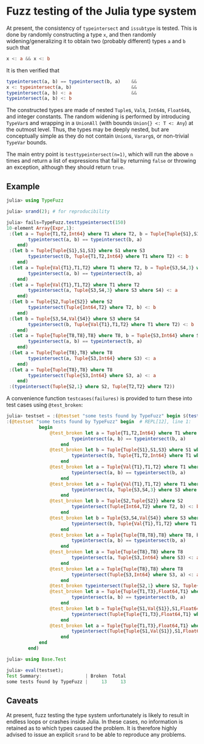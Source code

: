 # Fuzz testing of the Julia type system

At present, the consistency of `typeintersect` and `issubtype` is tested. This
is done by randomly constructing a type `x`, and then randomly
widening/generalizing it to obtain two (probably different) types `a` and `b`
such that
```julia
x <: a && x <: b
```
It is then verified that
```julia
typeintersect(a, b) == typeintersect(b, a)    &&
x <: typeintersect(a, b)                      &&
typeintersect(a, b) <: a                      &&
typeintersect(a, b) <: b
```

The constructed types are made of nested `Tuple`s, `Val`s, `Int64`s, `Float64`s,
and integer constants. The random widening is performed by introducing
`TypeVar`s and wrapping in a `UnionAll` (with bounds `Union{} <: T <: Any`) at
the outmost level. Thus, the types may be deeply nested, but are conceptually
simple as they do not contain `Union`s, `Vararg`s, or non-trivial `TypeVar`
bounds.

The main entry point is `testtypeintersect(n=1)`, which will run the above `n`
times and return a list of expressions that fail by returning `false` or
throwing an exception, although they should return `true`.

## Example

```julia
julia> using TypeFuzz

julia> srand(2); # for reproducibility

julia> fails=TypeFuzz.testtypeintersect(150)
10-element Array{Expr,1}:
 :(let a = Tuple{T1,T2,Int64} where T1 where T2, b = Tuple{Tuple{S1},S1,S3} where S1 where S3
        typeintersect(a, b) == typeintersect(b, a)
    end)
 :(let b = Tuple{Tuple{S1},S1,S3} where S1 where S3
        typeintersect(b, Tuple{T1,T2,Int64} where T1 where T2) <: b
    end)                         
 :(let a = Tuple{Val{T1},T1,T2} where T1 where T2, b = Tuple{S3,S4,3} where S3 where S4
        typeintersect(a, b) == typeintersect(b, a)
    end)      
 :(let a = Tuple{Val{T1},T1,T2} where T1 where T2
        typeintersect(a, Tuple{S3,S4,3} where S3 where S4) <: a
    end)                               
 :(let b = Tuple{S2,Tuple{S2}} where S2
        typeintersect(Tuple{Int64,T2} where T2, b) <: b
    end)                                                 
 :(let b = Tuple{S3,S4,Val{S4}} where S3 where S4
        typeintersect(b, Tuple{Val{T1},T1,T2} where T1 where T2) <: b
    end)                         
 :(let a = Tuple{Tuple{T8,T8},T8} where T8, b = Tuple{S3,Int64} where S3
        typeintersect(a, b) == typeintersect(b, a)
    end)                     
 :(let a = Tuple{Tuple{T8},T8} where T8
        typeintersect(a, Tuple{S3,Int64} where S3) <: a
    end)                                                 
 :(let a = Tuple{Tuple{T8},T8} where T8
        typeintersect(Tuple{S3,Int64} where S3, a) <: a
    end)                                                 
 :(typeintersect(Tuple{S2,1} where S2, Tuple{T2,T2} where T2))
```

A convenience function `testcases(failures)` is provided to turn these into test
cases using `@test_broken`:
```julia
julia> testset = :(@testset "some tests found by TypeFuzz" begin $(testcases(fails)) end)
:(@testset "some tests found by TypeFuzz" begin  # REPL[12], line 1:
            begin
                @test_broken let a = Tuple{T1,T2,Int64} where T1 where T2, b = Tuple{Tuple{S1},S1,S3} where S1 where S3
                        typeintersect(a, b) == typeintersect(b, a)
                    end
                @test_broken let b = Tuple{Tuple{S1},S1,S3} where S1 where S3
                        typeintersect(b, Tuple{T1,T2,Int64} where T1 where T2) <: b
                    end
                @test_broken let a = Tuple{Val{T1},T1,T2} where T1 where T2, b = Tuple{S3,S4,3} where S3 where S4
                        typeintersect(a, b) == typeintersect(b, a)
                    end
                @test_broken let a = Tuple{Val{T1},T1,T2} where T1 where T2
                        typeintersect(a, Tuple{S3,S4,3} where S3 where S4) <: a
                    end
                @test_broken let b = Tuple{S2,Tuple{S2}} where S2
                        typeintersect(Tuple{Int64,T2} where T2, b) <: b
                    end
                @test_broken let b = Tuple{S3,S4,Val{S4}} where S3 where S4
                        typeintersect(b, Tuple{Val{T1},T1,T2} where T1 where T2) <: b
                    end
                @test_broken let a = Tuple{Tuple{T8,T8},T8} where T8, b = Tuple{S3,Int64} where S3
                        typeintersect(a, b) == typeintersect(b, a)
                    end
                @test_broken let a = Tuple{Tuple{T8},T8} where T8
                        typeintersect(a, Tuple{S3,Int64} where S3) <: a
                    end
                @test_broken let a = Tuple{Tuple{T8},T8} where T8
                        typeintersect(Tuple{S3,Int64} where S3, a) <: a
                    end
                @test_broken typeintersect(Tuple{S2,1} where S2, Tuple{T2,T2} where T2)
                @test_broken let a = Tuple{Tuple{T1,T3},Float64,T1} where T1 where T3, b = Tuple{Tuple{S1,Val{S1}},S1,Float64} where S1
                        typeintersect(a, b) == typeintersect(b, a)
                    end
                @test_broken let b = Tuple{Tuple{S1,Val{S1}},S1,Float64} where S1
                        typeintersect(Tuple{Tuple{T1,T3},Float64,T1} where T1 where T3, b) <: b
                    end
                @test_broken let a = Tuple{Tuple{T1,T3},Float64,T1} where T1 where T3
                        typeintersect(Tuple{Tuple{S1,Val{S1}},S1,Float64} where S1, a) <: a
                    end
            end
        end)

julia> using Base.Test

julia> eval(testset);
Test Summary:                | Broken  Total
some tests found by TypeFuzz |     13     13
```

## Caveats

At present, fuzz testing the type system unfortunately is likely to result in
endless loops or crashes inside Julia. In these cases, no information is
retained as to which types caused the problem. It is therefore highly advised
to issue an explicit `srand` to be able to reproduce any problems.
